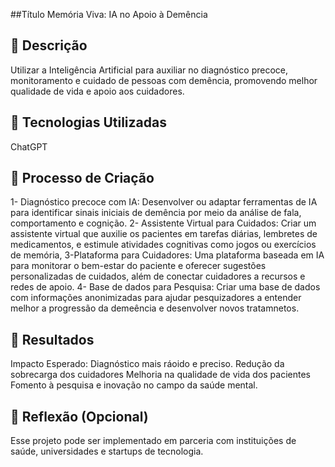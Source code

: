 ##Título
Memória Viva: IA no Apoio à Demência

## 📒 Descrição
Utilizar a Inteligência Artificial para auxiliar no diagnóstico precoce, monitoramento e cuidado de pessoas com 
demência, promovendo melhor qualidade de vida e apoio aos cuidadores.

## 🤖 Tecnologias Utilizadas
ChatGPT

## 🧐 Processo de Criação
1- Diagnóstico precoce com IA:
Desenvolver ou adaptar ferramentas de IA para identificar sinais iniciais de demência por meio da análise de fala, comportamento e cognição.
2- Assistente Virtual para Cuidados:
Criar um assistente virtual que auxilie os pacientes em tarefas diárias, lembretes de medicamentos, e estimule atividades cognitivas como jogos ou exercícios de memória,
3-Plataforma para Cuidadores:
Uma plataforma baseada em IA para monitorar o bem-estar do paciente e oferecer sugestões personalizadas de cuidados, além de conectar cuidadores a recursos e redes de apoio.
4- Base de dados para Pesquisa:
Criar uma base de dados com informações anonimizadas para ajudar pesquizadores a entender melhor a progressão da demeência e desenvolver novos tratamnetos.

## 🚀 Resultados
Impacto Esperado:
Diagnóstico mais ráoido e preciso.
Redução da sobrecarga dos cuidadores
Melhoria na qualidade de vida dos pacientes
Fomento à pesquisa e inovação no campo da saúde mental.

## 💭 Reflexão (Opcional)
Esse projeto pode ser implementado em parceria com instituições de saúde, universidades e startups de tecnologia.
